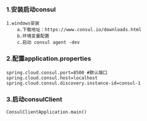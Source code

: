 ### 1.安装启动consul
    1.windows安装
        a.下载地址：https://www.consul.io/downloads.html
        b.环境变量配置 
        c.启动 consul agent -dev
 
### 2.配置application.properties
    spring.cloud.consul.port=8500 #默认端口
    spring.cloud.consul.host=localhost
    spring.cloud.consul.discovery.instance-id=consul-1

### 3.启动consulClient
    ConsulClientApplication.main()